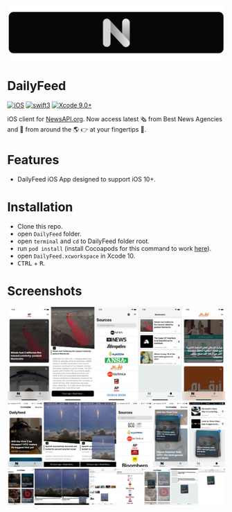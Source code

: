 <img src="/assets/logo.jpg">

# DailyFeed

[![iOS](https://img.shields.io/badge/platform-iOS_11+-blue.svg?style=flat)](https://developer.apple.com/ios/)
[![swift3](https://img.shields.io/badge/swift4-compatible-brightgreen.svg?style=flat)](https://developer.apple.com/swift)
[![Xcode 9.0+](https://img.shields.io/badge/Xcode-9.0+-blue.svg?style=flat)](https://developer.apple.com/xcode)

iOS client for [NewsAPI.org](https://newsapi.org/). 
Now access latest 🗞 from Best News Agencies and 📰 from around the 🌎 👉 at your fingertips 🎉.

# Features
- DailyFeed iOS App designed to support iOS 10+.

# Installation
- Clone this repo.
- open `DailyFeed` folder.
- open `terminal` and `cd` to DailyFeed folder root.
- run `pod install` (install Cocoapods for this command to work [here](https://cocoapods.org/)).
- open `DailyFeed.xcworkspace` in Xcode 10.
- <kbd>CTRL</kbd> + <kbd>R</kbd>.

# Screenshots
<img src="/assets/iphonex_dailyfeed.jpg">

<img src="/assets/iphone_dailyfeed.jpg">

<img src="/assets/ipad_dailyfeed.jpg">

